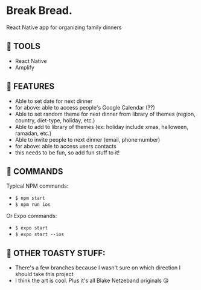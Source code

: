 # Break Bread.
React Native app for organizing family dinners

## 🍞 TOOLS
* React Native
* Amplify

## 🍞 FEATURES
* Able to set date for next dinner
* for above: able to access people's Google Calendar (??)
* Able to set random theme for next dinner from library of themes (region, country, diet-type, holiday, etc.)
* Able to add to library of themes (ex: holiday include xmas, halloween, ramadan, etc.)
* Able to invite people to next dinner (email, phone number)
* for above: able to access users contacts
* this needs to be fun, so add fun stuff to it!

## 🍞 COMMANDS
Typical NPM commands:
* `$ npm start`
* `$ npm run ios`

Or Expo commands:
* `$ expo start`
* `$ expo start --ios`

## 🍞 OTHER TOASTY STUFF:
* There's a few branches because I wasn't sure on which direction I should take this project
* I think the art is cool. Plus it's all Blake Netzeband originals 😘